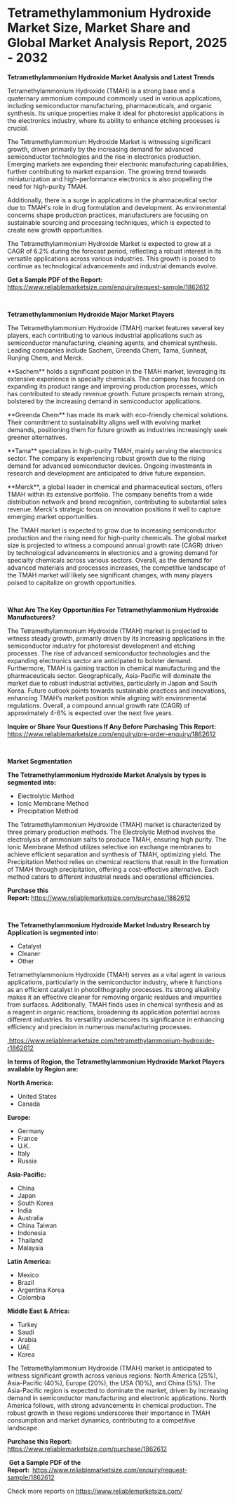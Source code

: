 <p><h1>Tetramethylammonium Hydroxide Market Size, Market Share and Global Market Analysis Report, 2025 - 2032</h1></p><p><strong>Tetramethylammonium Hydroxide Market Analysis and Latest Trends</strong></p>
<p><p>Tetramethylammonium Hydroxide (TMAH) is a strong base and a quaternary ammonium compound commonly used in various applications, including semiconductor manufacturing, pharmaceuticals, and organic synthesis. Its unique properties make it ideal for photoresist applications in the electronics industry, where its ability to enhance etching processes is crucial.</p><p>The Tetramethylammonium Hydroxide Market is witnessing significant growth, driven primarily by the increasing demand for advanced semiconductor technologies and the rise in electronics production. Emerging markets are expanding their electronic manufacturing capabilities, further contributing to market expansion. The growing trend towards miniaturization and high-performance electronics is also propelling the need for high-purity TMAH.</p><p>Additionally, there is a surge in applications in the pharmaceutical sector due to TMAH's role in drug formulation and development. As environmental concerns shape production practices, manufacturers are focusing on sustainable sourcing and processing techniques, which is expected to create new growth opportunities.</p><p>The Tetramethylammonium Hydroxide Market is expected to grow at a CAGR of 6.2% during the forecast period, reflecting a robust interest in its versatile applications across various industries. This growth is poised to continue as technological advancements and industrial demands evolve.</p></p>
<p><strong>Get a Sample PDF of the Report:&nbsp;</strong> <a href="https://www.reliablemarketsize.com/enquiry/request-sample/1862612?utm_campaign=3564&utm_medium=2&utm_source=Github&utm_content=ia&utm_term=31032025&utm_id=tetramethylammonium-hydroxide">https://www.reliablemarketsize.com/enquiry/request-sample/1862612</a></p>
<p>&nbsp;</p>
<p><strong>Tetramethylammonium Hydroxide Major Market Players</strong></p>
<p><p>The Tetramethylammonium Hydroxide (TMAH) market features several key players, each contributing to various industrial applications such as semiconductor manufacturing, cleaning agents, and chemical synthesis. Leading companies include Sachem, Greenda Chem, Tama, Sunheat, Runjing Chem, and Merck.</p><p>**Sachem** holds a significant position in the TMAH market, leveraging its extensive experience in specialty chemicals. The company has focused on expanding its product range and improving production processes, which has contributed to steady revenue growth. Future prospects remain strong, bolstered by the increasing demand in semiconductor applications.</p><p>**Greenda Chem** has made its mark with eco-friendly chemical solutions. Their commitment to sustainability aligns well with evolving market demands, positioning them for future growth as industries increasingly seek greener alternatives.</p><p>**Tama** specializes in high-purity TMAH, mainly serving the electronics sector. The company is experiencing robust growth due to the rising demand for advanced semiconductor devices. Ongoing investments in research and development are anticipated to drive future expansion.</p><p>**Merck**, a global leader in chemical and pharmaceutical sectors, offers TMAH within its extensive portfolio. The company benefits from a wide distribution network and brand recognition, contributing to substantial sales revenue. Merck's strategic focus on innovation positions it well to capture emerging market opportunities.</p><p>The TMAH market is expected to grow due to increasing semiconductor production and the rising need for high-purity chemicals. The global market size is projected to witness a compound annual growth rate (CAGR) driven by technological advancements in electronics and a growing demand for specialty chemicals across various sectors. Overall, as the demand for advanced materials and processes increases, the competitive landscape of the TMAH market will likely see significant changes, with many players poised to capitalize on growth opportunities.</p></p>
<p>&nbsp;</p>
<p><strong>What Are The Key Opportunities For Tetramethylammonium Hydroxide Manufacturers?</strong></p>
<p><p>The Tetramethylammonium Hydroxide (TMAH) market is projected to witness steady growth, primarily driven by its increasing applications in the semiconductor industry for photoresist development and etching processes. The rise of advanced semiconductor technologies and the expanding electronics sector are anticipated to bolster demand. Furthermore, TMAH is gaining traction in chemical manufacturing and the pharmaceuticals sector. Geographically, Asia-Pacific will dominate the market due to robust industrial activities, particularly in Japan and South Korea. Future outlook points towards sustainable practices and innovations, enhancing TMAH’s market position while aligning with environmental regulations. Overall, a compound annual growth rate (CAGR) of approximately 4-6% is expected over the next five years.</p></p>
<p><strong>Inquire or Share Your Questions If Any Before Purchasing This Report:</strong> <a href="https://www.reliablemarketsize.com/enquiry/pre-order-enquiry/1862612?utm_campaign=3564&utm_medium=2&utm_source=Github&utm_content=ia&utm_term=31032025&utm_id=tetramethylammonium-hydroxide">https://www.reliablemarketsize.com/enquiry/pre-order-enquiry/1862612</a></p>
<p>&nbsp;</p>
<p><strong>Market Segmentation</strong></p>
<p><strong>The Tetramethylammonium Hydroxide Market Analysis by types is segmented into:</strong></p>
<p><ul><li>Electrolytic Method</li><li>Ionic Membrane Method</li><li>Precipitation Method</li></ul></p>
<p><p>The Tetramethylammonium Hydroxide (TMAH) market is characterized by three primary production methods. The Electrolytic Method involves the electrolysis of ammonium salts to produce TMAH, ensuring high purity. The Ionic Membrane Method utilizes selective ion exchange membranes to achieve efficient separation and synthesis of TMAH, optimizing yield. The Precipitation Method relies on chemical reactions that result in the formation of TMAH through precipitation, offering a cost-effective alternative. Each method caters to different industrial needs and operational efficiencies.</p></p>
<p><strong>Purchase this Report:&nbsp;</strong><a href="https://www.reliablemarketsize.com/purchase/1862612?utm_campaign=3564&utm_medium=2&utm_source=Github&utm_content=ia&utm_term=31032025&utm_id=tetramethylammonium-hydroxide">https://www.reliablemarketsize.com/purchase/1862612</a></p>
<p>&nbsp;</p>
<p><strong>The Tetramethylammonium Hydroxide Market Industry Research by Application is segmented into:</strong></p>
<p><ul><li>Catalyst</li><li>Cleaner</li><li>Other</li></ul></p>
<p><p>Tetramethylammonium Hydroxide (TMAH) serves as a vital agent in various applications, particularly in the semiconductor industry, where it functions as an efficient catalyst in photolithography processes. Its strong alkalinity makes it an effective cleaner for removing organic residues and impurities from surfaces. Additionally, TMAH finds uses in chemical synthesis and as a reagent in organic reactions, broadening its application potential across different industries. Its versatility underscores its significance in enhancing efficiency and precision in numerous manufacturing processes.</p></p>
<p><a href="https://www.reliablemarketsize.com/tetramethylammonium-hydroxide-r1862612?utm_campaign=3564&utm_medium=2&utm_source=Github&utm_content=ia&utm_term=31032025&utm_id=tetramethylammonium-hydroxide">&nbsp;https://www.reliablemarketsize.com/tetramethylammonium-hydroxide-r1862612</a></p>
<p><strong>In terms of Region, the Tetramethylammonium Hydroxide Market Players available by Region are:</strong></p>
<p>
    <p> <strong> North America: </strong>
        <ul>
            <li>United States</li>
            <li>Canada</li>
        </ul>
        </p> 
    <p> <strong> Europe: </strong>
        <ul>
            <li>Germany</li>
            <li>France</li>
            <li>U.K.</li>
            <li>Italy</li>
            <li>Russia</li>
        </ul>
        </p> 
    <p> <strong> Asia-Pacific: </strong>
        <ul>
            <li>China</li>
            <li>Japan</li>
            <li>South Korea</li>
            <li>India</li>
            <li>Australia</li>
            <li>China Taiwan</li>
            <li>Indonesia</li>
            <li>Thailand</li>
            <li>Malaysia</li>
        </ul>
        </p> 
    <p> <strong> Latin America: </strong>
        <ul>
            <li>Mexico</li>
            <li>Brazil</li>
            <li>Argentina Korea</li>
            <li>Colombia</li>
        </ul>
        </p> 
    <p> <strong> Middle East & Africa: </strong>
        <ul>
            <li>Turkey</li>
            <li>Saudi</li>
            <li>Arabia</li>
            <li>UAE</li>
            <li>Korea</li>
        </ul>
    </p>
    </p>
<p><p>The Tetramethylammonium Hydroxide (TMAH) market is anticipated to witness significant growth across various regions: North America (25%), Asia-Pacific (40%), Europe (20%), the USA (10%), and China (5%). The Asia-Pacific region is expected to dominate the market, driven by increasing demand in semiconductor manufacturing and electronic applications. North America follows, with strong advancements in chemical production. The robust growth in these regions underscores their importance in TMAH consumption and market dynamics, contributing to a competitive landscape.</p></p>
<p><strong>Purchase this Report: </strong><a href="https://www.reliablemarketsize.com/purchase/1862612?utm_campaign=3564&utm_medium=2&utm_source=Github&utm_content=ia&utm_term=31032025&utm_id=tetramethylammonium-hydroxide">https://www.reliablemarketsize.com/purchase/1862612</a></p>
<p>&nbsp;<strong>Get a Sample PDF of the Report:&nbsp;&nbsp;</strong><a href="https://www.reliablemarketsize.com/enquiry/request-sample/1862612?utm_campaign=3564&utm_medium=2&utm_source=Github&utm_content=ia&utm_term=31032025&utm_id=tetramethylammonium-hydroxide">https://www.reliablemarketsize.com/enquiry/request-sample/1862612</a></p>
<p><strong></strong></p>
<p>Check more reports on <a href="https://www.reliablemarketsize.com/?utm_campaign=3564&utm_medium=2&utm_source=Github&utm_content=ia&utm_term=31032025&utm_id=tetramethylammonium-hydroxide">https://www.reliablemarketsize.com/</a></p>